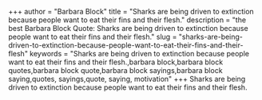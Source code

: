 +++
author = "Barbara Block"
title = "Sharks are being driven to extinction because people want to eat their fins and their flesh."
description = "the best Barbara Block Quote: Sharks are being driven to extinction because people want to eat their fins and their flesh."
slug = "sharks-are-being-driven-to-extinction-because-people-want-to-eat-their-fins-and-their-flesh"
keywords = "Sharks are being driven to extinction because people want to eat their fins and their flesh.,barbara block,barbara block quotes,barbara block quote,barbara block sayings,barbara block saying,quotes, sayings,quote, saying, motivation"
+++
Sharks are being driven to extinction because people want to eat their fins and their flesh.
